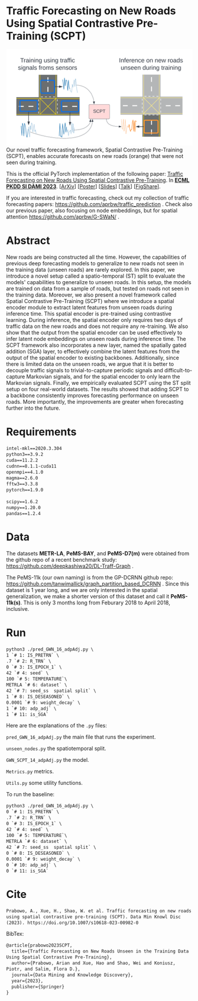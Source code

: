 # Traffic Forecasting on New Roads Using Spatial Contrastive Pre-Training (SCPT)

![Visual_abstract](/vizabs2.png) Our novel traffic forecasting framework, Spatial Contrastive Pre-Training (SCPT), enables accurate forecasts on new roads (orange) that were not seen during training.

This is the official PyTorch implementation of the following paper: [Traffic Forecasting on New Roads Using Spatial Contrastive Pre-Training](https://link.springer.com/article/10.1007/s10618-023-00982-0). In [**ECML PKDD SI DAMI 2023**](https://2023.ecmlpkdd.org/program/paper-session-overview/program-20-september-2023/). [[ArXiv](https://arxiv.org/abs/2305.05237)] [[Poster](/ECML_PKDD_traffic_poster_v3.pdf)] [[Slides](/ECMLPKDD23_unseen_roads_slides_v3_noGIF.pdf)] [[Talk](https://youtu.be/5urQyjyTyyM)] [[FigShare](https://figshare.com/s/ba3159f0a238a8c7a664)].

If you are interested in traffic forecasting, check out my collection of traffic forecasting papers: https://github.com/aprbw/traffic_prediction . Check also our previous paper, also focusing on node embeddings, but for spatial attention https://github.com/aprbw/G-SWaN/ .

# Abstract

New roads are being constructed all the time. However, the capabilities of previous deep forecasting models to generalize to new roads not seen in the training data (unseen roads) are rarely explored. In this paper, we introduce a novel setup called a spatio-temporal (ST) split to evaluate the models' capabilities to generalize to unseen roads. In this setup, the models are trained on data from a sample of roads, but tested on roads not seen in the training data. Moreover, we also present a novel framework called Spatial Contrastive Pre-Training (SCPT) where we introduce a spatial encoder module to extract latent features from unseen roads during inference time. This spatial encoder is pre-trained using contrastive learning. During inference, the spatial encoder only requires two days of traffic data on the new roads and does not require any re-training. We also show that the output from the spatial encoder can be used effectively to infer latent node embeddings on unseen roads during inference time. The SCPT framework also incorporates a new layer, named the spatially gated addition (SGA) layer, to effectively combine the latent features from the output of the spatial encoder to existing backbones. Additionally, since there is limited data on the unseen roads, we argue that it is better to decouple traffic signals to trivial-to-capture periodic signals and difficult-to-capture Markovian signals, and for the spatial encoder to only learn the Markovian signals. Finally, we empirically evaluated SCPT using the ST split setup on four real-world datasets. The results showed that adding SCPT to a backbone consistently improves forecasting performance on unseen roads. More importantly, the improvements are greater when forecasting further into the future.

# Requirements

```
intel-mkl==2020.3.304
python3==3.9.2
cuda==11.2.2
cudnn==8.1.1-cuda11
openmpi==4.1.0
magma==2.6.0
fftw3==3.3.8
pytorch==1.9.0

scipy==1.6.2
numpy==1.20.0
pandas==1.2.4
```

# Data

The datasets **METR-LA**, **PeMS-BAY**, and **PeMS-D7(m)** were obtained from the github repo of a recent benchmark study: https://github.com/deepkashiwa20/DL-Traff-Graph .

The PeMS-11k (our own naming) is from the GP-DCRNN github repo: https://github.com/tanwimallick/graph_partition_based_DCRNN . Since this dataset is 1 year long, and we are only interested in the spatial generalization, we make a shorter version of this dataset and call it **PeMS-11k(s)**. This is only 3 months long from Feburary 2018 to April 2018, inclusive.

# Run

```
python3 ./pred_GWN_16_adpAdj.py \
1 `# 1: IS_PRETRN` \
.7 `# 2: R_TRN` \
0 `# 3: IS_EPOCH_1` \
42 `# 4: seed` \
100 `# 5: TEMPERATURE`\
METRLA `# 6: dataset` \
42 `# 7: seed_ss  spatial split` \
1 `# 8: IS_DESEASONED` \
0.0001 `# 9: weight_decay` \
1 `# 10: adp_adj` \
1 `# 11: is_SGA`
```

Here are the explanations of the `.py` files:

`pred_GWN_16_adpAdj.py` the main file that runs the experiment.

`unseen_nodes.py` the spatiotemporal split.

`GWN_SCPT_14_adpAdj.py` the model.

`Metrics.py` metrics.

`Utils.py` some utility functions.

To run the baseline:
```
python3 ./pred_GWN_16_adpAdj.py \
0 `# 1: IS_PRETRN` \
.7 `# 2: R_TRN` \
0 `# 3: IS_EPOCH_1` \
42 `# 4: seed` \
100 `# 5: TEMPERATURE`\
METRLA `# 6: dataset` \
42 `# 7: seed_ss  spatial split` \
0 `# 8: IS_DESEASONED` \
0.0001 `# 9: weight_decay` \
0 `# 10: adp_adj` \
0 `# 11: is_SGA`
```

# Cite


```
Prabowo, A., Xue, H., Shao, W. et al. Traffic forecasting on new roads using spatial contrastive pre-training (SCPT). Data Min Knowl Disc (2023). https://doi.org/10.1007/s10618-023-00982-0
```


BibTex:

```
@article{prabowo2023SCPT,
  title={Traffic Forecasting on New Roads Unseen in the Training Data Using Spatial Contrastive Pre-Training},
  author={Prabowo, Arian and Xue, Hao and Shao, Wei and Koniusz, Piotr, and Salim, Flora D.},
  journal={Data Mining and Knowledge Discovery},
  year={2023},
  publisher={Springer}
}
```
